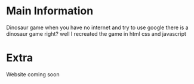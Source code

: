 # Main Information
Dinosaur game
when you have no internet and try to use google there is a dinosaur game right?
well I recreated the game in html css and javascript
# Extra
Website coming soon